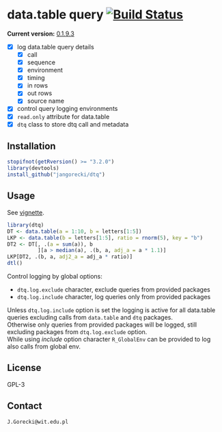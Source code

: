 # data.table query [![Build Status](https://travis-ci.org/jangorecki/dtq.svg?branch=master)](https://travis-ci.org/jangorecki/dtq)

**Current version:** [0.1.9.3](NEWS.md)  

- [x] log data.table query details
  - [x] call
  - [x] sequence
  - [x] environment
  - [x] timing
  - [x] in rows
  - [x] out rows
  - [x] source name
- [x] control query logging environments
- [x] `read.only` attribute for data.table
- [x] `dtq` class to store dtq call and metadata

## Installation

```r
stopifnot(getRversion() >= "3.2.0")
library(devtools)
install_github("jangorecki/dtq")
```

## Usage

See [vignette](https://rawgit.com/jangorecki/b917a9f9a33fb98b714d/raw/9a3a17995c33bc9932f1d8b8719f5188cbc12ca4/dtq.html).  

```r
library(dtq)
DT <- data.table(a = 1:10, b = letters[1:5])
LKP <- data.table(b = letters[1:5], ratio = rnorm(5), key = "b")
DT2 <- DT[, .(a = sum(a)), b
          ][a > median(a), .(b, a, adj_a = a * 1.1)]
LKP[DT2, .(b, a, adj2_a = adj_a * ratio)]
dtl()
```

Control logging by global options:

- `dtq.log.exclude` character, exclude queries from provided packages
- `dtq.log.include` character, log queries only from provided packages

Unless `dtq.log.include` option is set the logging is active for all data.table queries excluding calls from `data.table` and `dtq` packages.  
Otherwise only queries from provided packages will be logged, still excluding packages from `dtq.log.exclude` option.  
While using *include* option character `R_GlobalEnv` can be provided to log also calls from global env.  

## License

GPL-3  

## Contact

`J.Gorecki@wit.edu.pl`
